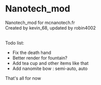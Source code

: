 Nanotech_mod
============

Nanotech_mod for mcnanotech.fr<br>
Created by kevin_68, updated by robin4002<br><br>

Todo list:
* Fix the death hand
* Better render for fountain?
* Add tea cup and other items like that
* Add nanomite bow : semi-auto, auto

That's all for now
